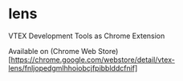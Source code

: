 lens
====

VTEX Development Tools as Chrome Extension

Available on (Chrome Web Store)[https://chrome.google.com/webstore/detail/vtex-lens/fnljopedgmlhhoiobcjfpibblddcfnif]